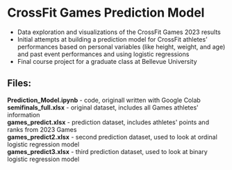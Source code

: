 # CrossFit Games Prediction Model


* Data exploration and visualizations of the CrossFit Games 2023 results
* Initial attempts at building a prediction model for CrossFit athletes’ performances based on personal variables (like height, weight, and age) and past event performances and using logistic regressions
* Final course project for a graduate class at Bellevue University

## Files:
**Prediction_Model.ipynb** - code, originall written with Google Colab <br>
**semifinals_full.xlsx** - original dataset, includes all Games athletes' information <br>
**games_predict.xlsx** - prediction dataset, includes athletes' points and ranks from 2023 Games <br>
**games_predict2.xlsx** - second prediction dataset, used to look at ordinal logistic regression model <br>
**games_predict3.xlsx** - third prediction dataset, used to look at binary logistic regression model

